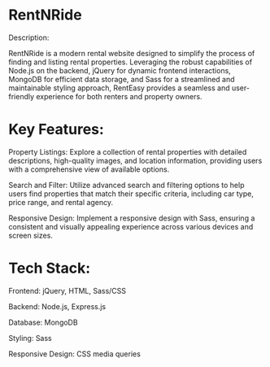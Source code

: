 # RentNRide

Description:

RentNRide is a modern rental website designed to simplify the process of finding and listing rental properties. Leveraging the robust capabilities of Node.js on the backend,
jQuery for dynamic frontend interactions, MongoDB for efficient data storage, and Sass for a streamlined and maintainable styling approach, RentEasy provides a seamless and user-friendly experience for both renters and property owners.

# Key Features:

Property Listings: Explore a collection of rental properties with detailed descriptions, high-quality images, and location information, providing users with a comprehensive
view of available options.


Search and Filter: Utilize advanced search and filtering options to help users find properties that match their specific criteria, including car type, price range, and rental agency.

Responsive Design: Implement a responsive design with Sass, ensuring a consistent and visually appealing experience across various devices and screen sizes.

# Tech Stack:

Frontend: jQuery, HTML, Sass/CSS

Backend: Node.js, Express.js

Database: MongoDB

Styling: Sass

Responsive Design: CSS media queries
